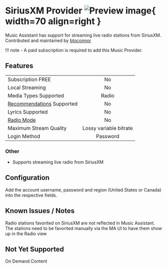 # SiriusXM Provider ![Preview image](../assets/icons/siriusxm-logo.png){ width=70 align=right }

Music Assistant has support for streaming live radio stations from SiriusXM. Contributed and maintained by [btoconnor](https://github.com/btoconnor)

!!! note
    - A paid subscription is required to add this Music Provider. 
    
## Features

|           |                     |
|:-----------------------|:---------------------:|
| Subscription FREE | No |
| Local Streaming   | No |
| Media Types Supported | Radio |
| [Recommendations](../ui.md#view-home) Supported | No |
| Lyrics Supported | No |
| [Radio Mode](../ui.md#track-menu) | No |
| Maximum Stream Quality | Lossy variable bitrate |
| Login Method | Password |

### Other

- Supports streaming live radio from SiriusXM

## Configuration

Add the account username, password and region (United States or Canada) into the respective fields.

## Known Issues / Notes

Radio stations favorited on SiriusXM are not reflected in Music Assistant. The stations need to be favorited manually via the MA UI to have them show up in the Radio view

## Not Yet Supported

On Demand Content
